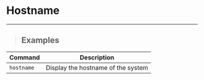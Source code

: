 # Hostname 

---

> ## **Examples**

| **Command** | **Description** |
|-------------|-----------------|
| `hostname` | Display the hostname of the system |
